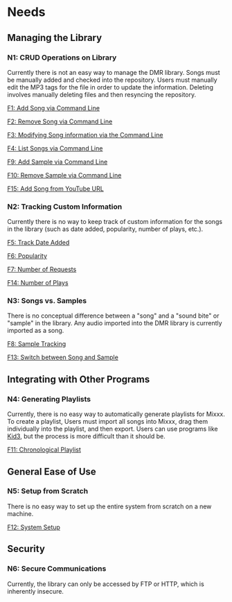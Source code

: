 # Needs

## Managing the Library

### N1: CRUD Operations on Library

Currently there is not an easy way to manage the DMR library. Songs must be manually added and checked into the repository. Users must manually edit the MP3 tags for the file in order to update the information. Deleting involves manually deleting files and then resyncing the repository.

[F1: Add Song via Command Line](features/#f1-add-song-via-command-line)

[F2: Remove Song via Command Line](features/#f2-remove-song-via-command-line)

[F3: Modifying Song information via the Command Line](features/#f3-modifying-song-information-via-the-command-line)

[F4: List Songs via Command Line](features/#f4-list-songs-via-command-line)

[F9: Add Sample via Command Line](features/#f9-add-sample-via-command-line)

[F10: Remove Sample via Command Line](features/#f10-remove-sample-via-command-line)

[F15: Add Song from YouTube URL](features/#f15-add-song-from-youtube-url)

### N2: Tracking Custom Information

Currently there is no way to keep track of custom information for the songs in the library (such as date added, popularity, number of plays, etc.).

[F5: Track Date Added](features/#f5-track-date-added)

[F6: Popularity](features/#f6-popularity)

[F7: Number of Requests](features/#f7-number-of-requests)

[F14: Number of Plays](features/#f14-number-of-plays)

### N3: Songs vs. Samples

There is no conceptual difference between a "song" and a "sound bite" or "sample" in the library. Any audio imported into the DMR library is currently imported as a song.

[F8: Sample Tracking](features/#f8-sample-tracking)

[F13: Switch between Song and Sample](features/#f13-switch-between-song-and-sample)

## Integrating with Other Programs

### N4: Generating Playlists

Currently, there is no easy way to automatically generate playlists for Mixxx. To create a playlist, Users must import all songs into Mixxx, drag them individually into the playlist, and then export. Users can use programs like [Kid3](https://kid3.sourceforge.io/), but the process is more difficult than it should be.

[F11: Chronological Playlist](features/#f11-chronological-playlist)

## General Ease of Use

### N5: Setup from Scratch

There is no easy way to set up the entire system from scratch on a new machine.

[F12: System Setup](features/#f12-system-setup)

## Security

### N6: Secure Communications

Currently, the library can only be accessed by FTP or HTTP, which is inherently insecure.
